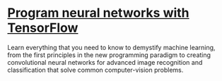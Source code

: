 # [Program neural networks with TensorFlow](https://developers.google.com/learn/pathways/tensorflow?hl=en)
Learn everything that you need to know to demystify machine learning, from the first principles in the new programming paradigm to creating convolutional neural networks for advanced image recognition and classification that solve common computer-vision problems.
